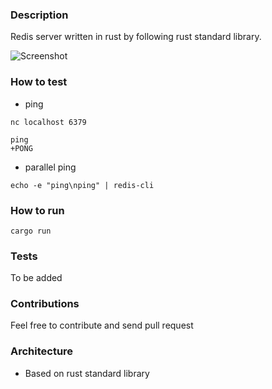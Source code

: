 ### Description
Redis server written in rust by following rust standard library. 

![Screenshot](https://avatars.githubusercontent.com/u/1529926?s=200&v=4)

### How to test

* ping
```
nc localhost 6379

ping
+PONG
```
* parallel ping
```
echo -e "ping\nping" | redis-cli
```

### How to run 
```
cargo run 
```

### Tests
To be added

### Contributions
Feel free to contribute and send pull request

### Architecture
- Based on rust standard library